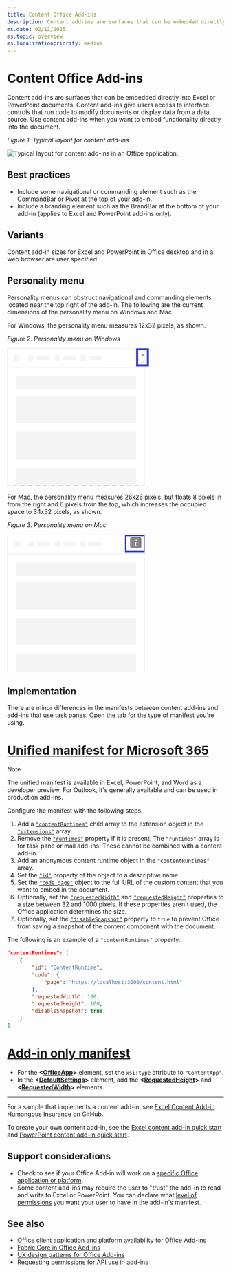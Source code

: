 ```yaml
---
title: Content Office Add-ins
description: Content add-ins are surfaces that can be embedded directly into Excel or PowerPoint documents that give users access to interface controls that run code to modify documents or display data from a data source.
ms.date: 02/12/2025
ms.topic: overview
ms.localizationpriority: medium
---
```


# Content Office Add-ins

Content add-ins are surfaces that can be embedded directly into Excel or PowerPoint documents. Content add-ins give users access to interface controls that run code to modify documents or display data from a data source. Use content add-ins when you want to embed functionality directly into the document.  

*Figure 1. Typical layout for content add-ins*

![Typical layout for content add-ins in an Office application.](../images/overview-with-app-content.png)

## Best practices

- Include some navigational or commanding element such as the CommandBar or Pivot at the top of your add-in.
- Include a branding element such as the BrandBar at the bottom of your add-in (applies to Excel and PowerPoint add-ins only).

## Variants

Content add-in sizes for Excel and PowerPoint in Office desktop and in a web browser are user specified.

## Personality menu

Personality menus can obstruct navigational and commanding elements located near the top right of the add-in. The following are the current dimensions of the personality menu on Windows and Mac.

For Windows, the personality menu measures 12x32 pixels, as shown.

*Figure 2. Personality menu on Windows*

![12x32-pixel personality menu on Windows desktop.](../images/personality-menu-win.png)

For Mac, the personality menu measures 26x26 pixels, but floats 8 pixels in from the right and 6 pixels from the top, which increases the occupied space to 34x32 pixels, as shown.

*Figure 3. Personality menu on Mac*

![34x32-pixel personality menu on Mac desktop.](../images/personality-menu-mac.png)

## Implementation

There are minor differences in the manifests between content add-ins and add-ins that use task panes. Open the tab for the type of manifest you're using.

# [Unified manifest for Microsoft 365](#tab/jsonmanifest)

> [!NOTE]
> The unified manifest is available in Excel, PowerPoint, and Word as a developer preview. For Outlook, it's generally available and can be used in production add-ins.

Configure the manifest with the following steps.

1. Add a [`"contentRuntimes"`](/microsoft-365/extensibility/schema/element-extensions?view=m365-app-prev&tabs=syntax#contentruntimes) child array to the extension object in the [`"extensions"`](/microsoft-365/extensibility/schema/root?view=m365-app-prev&tabs=syntax#extensions) array.
1. Remove the [`"runtimes"`](/microsoft-365/extensibility/schema/element-extensions?view=m365-app-prev&tabs=syntax#runtimes) property if it is present. The `"runtimes"` array is for task pane or mail add-ins. These cannot be combined with a content add-in.
1. Add an anonymous content runtime object in the `"contentRuntimes"` array.
1. Set the [`"id"`](/microsoft-365/extensibility/schema/extension-content-runtime-array?view=m365-app-prev&tabs=syntax#id) property of the object to a descriptive name.
1. Set the [`"code.page"`](/microsoft-365/extensibility/schema/extension-runtime-code?view=m365-app-prev&tabs=syntax#page) object to the full URL of the custom content that you want to embed in the document.
1. Optionally, set the [`"requestedWidth"`](/microsoft-365/extensibility/schema/extension-content-runtime-array?view=m365-app-prev&tabs=syntax#requestedwidth) and [`"requestedHeight"`](/microsoft-365/extensibility/schema/extension-content-runtime-array?view=m365-app-prev&tabs=syntax#requestedheight) properties to a size between 32 and 1000 pixels. If these properties aren't used, the Office application determines the size.
1. Optionally, set the [`"disableSnapshot"`](/microsoft-365/extensibility/schema/extension-content-runtime-array?view=m365-app-prev&tabs=syntax#disablesnapshot) property to `true` to prevent Office from saving a snapshot of the content component with the document.

The following is an example of a `"contentRuntimes"` property.

```json
"contentRuntimes": [
    {
        "id": "ContentRuntime",
        "code": {
            "page": "https://localhost:3000/content.html"
        },
        "requestedWidth": 100,
        "requestedHeight": 100,
        "disableSnapshot": true,
    }
]
```

# [Add-in only manifest](#tab/xmlmanifest)

- For the **\<[OfficeApp](/javascript/api/manifest/officeapp)\>** element, set the `xsi:type` attribute to `"ContentApp"`.
- In the **\<[DefaultSettings](/javascript/api/manifest/defaultsettings)\>** element, add the **\<[RequestedHeight](/javascript/api/manifest/requestedheight)\>** and  **\<[RequestedWidth](/javascript/api/manifest/requestedwidth)\>** elements.

---

For a sample that implements a content add-in, see [Excel Content Add-in Humongous Insurance](https://github.com/OfficeDev/Excel-Content-Add-in-Humongous-Insurance) on GitHub.

To create your own content add-in, see the [Excel content add-in quick start](../quickstarts/excel-quickstart-content.md) and [PowerPoint content add-in quick start](../quickstarts/powerpoint-quickstart-content.md).

## Support considerations

- Check to see if your Office Add-in will work on a [specific Office application or platform](/javascript/api/requirement-sets).
- Some content add-ins may require the user to "trust" the add-in to read and write to Excel or PowerPoint. You can declare what [level of permissions](../develop/requesting-permissions-for-api-use-in-content-and-task-pane-add-ins.md) you want your user to have in the add-in's manifest.  

## See also

- [Office client application and platform availability for Office Add-ins](/javascript/api/requirement-sets)
- [Fabric Core in Office Add-ins](fabric-core.md)
- [UX design patterns for Office Add-ins](../design/ux-design-pattern-templates.md)
- [Requesting permissions for API use in add-ins](../develop/requesting-permissions-for-api-use-in-content-and-task-pane-add-ins.md)
